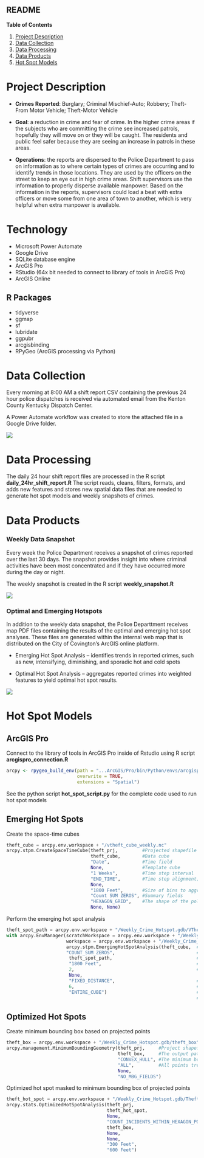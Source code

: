 ## README


<!-- TABLE OF CONTENTS -->

  <summary><b>Table of Contents</b></summary>
  <ol>
    <li><a href="#project-description">Project Description</a></li>
    <li><a href="#data-collection">Data Collection</a></li>
    <li><a href="#data-processing">Data Processing</a></li>
    <li><a href="#data-products">Data Products</a></li>
    <li><a href="#hot-spot-models">Hot Spot Models</a></li>
  </ol>



# Project Description

- **Crimes Reported**: Burglary; Criminal Mischief-Auto; Robbery; Theft-From Motor Vehicle; Theft-Motor Vehicle 

- **Goal**: a reduction in crime and fear of crime.  In the higher crime areas if the subjects who are committing the crime see increased patrols, hopefully they will move on or they will be caught.  The residents and public feel safer because they are seeing an increase in patrols in these areas.

- **Operations**: the reports are dispersed to the Police Department to pass on information as to where certain types of crimes are occurring and to identify trends in those locations.  They are used by the officers on the street to keep an eye out in high crime areas.  Shift supervisors use the information to properly disperse available manpower.  Based on the information in the reports, supervisors could load a beat with extra officers or move some from one area of town to another, which is very helpful when extra manpower is available.

# Technology

-   Microsoft Power Automate
-   Google Drive
-   SQLite database engine
-   ArcGIS Pro
-   RStudio (64x bit needed to connect to library of tools in ArcGIS
    Pro)
-   ArcGIS Online

## R Packages

-   tidyverse
-   ggmap
-   sf
-   lubridate
-   ggpubr
-   arcgisbinding
-   RPyGeo (ArcGIS processing via Python)

# Data Collection

Every morning at 8:00 AM a shift report CSV containing the previous 24
hour police dispatches is received via automated email from the Kenton
County Kentucky Dispatch Center.

A Power Automate workflow was created to store the attached file in a Google Drive folder.

![](images/power_automate_overview.PNG)

# Data Processing

The daily 24 hour shift report files are processed in the R script
**daily_24hr_shift_report.R** The script reads, cleans, filters,
formats, and adds new features and stores new spatial data files that
are needed to generate hot spot models and weekly snapshots of crimes.

# Data Products

### Weekly Data Snapshot

Every week the Police Department receives a snapshot of crimes reported
over the last 30 days. The snapshot provides insight into where criminal
activities have been most concentrated and if they have occurred more
during the day or night.

The weekly snapshot is created in the R script **weekly_snapshot.R**

![](images/crime_snapshot_2023-08-08.png)

### Optimal and Emerging Hotspots

In addition to the weekly data snapshot, the Police Departtment receives
map PDF files containing the results of the optimal and emerging hot
spot analyses. These files are generated within the internal web map
that is distributed on the City of Covington’s ArcGIS online platform.

-   Emerging Hot Spot Analysis – identifies trends in reported crimes,
    such as new, intensifying, diminishing, and sporadic hot and cold
    spots

-   Optimal Hot Spot Analysis – aggregates reported crimes into weighted
    features to yield optimal hot spot results.

![](images/arcgis_online_pdf.PNG)


# Hot Spot Models

## ArcGIS Pro

Connect to the library of tools in ArcGIS Pro inside of Rstudio using R
script **arcgispro_connection.R**

``` r
arcpy <- rpygeo_build_env(path = "...ArcGIS/Pro/bin/Python/envs/arcgispro-py3/python.exe", 
                          overwrite = TRUE,
                          extensions = "Spatial")
```

See the python script **hot_spot_script.py** for the complete code used
to run hot spot models

## Emerging Hot Spots

Create the space-time cubes

``` python
theft_cube = arcpy.env.workspace + "/vtheft_cube_weekly.nc"
arcpy.stpm.CreateSpaceTimeCube(theft_prj,         #Projected shapefile
                               theft_cube,        #Data cube
                               "Date",            #Time field
                               None,              #Template cube
                               "1 Weeks",         #Time step interval
                               "END_TIME",        #Time step alignment; how aggregation occurs
                               None, 
                               "1800 Feet",       #Size of bins to aggregate points
                               "Count SUM ZEROS", #Summary fields
                               "HEXAGON_GRID",    #The shape of the polygon mesh to aggregate points
                               None, None)
```

Perform the emerging hot spot analysis

``` python
theft_spot_path = arcpy.env.workspace + "/Weekly_Crime_Hotspot.gdb/VTheft_Analysis_Emerging_HotSpot"
with arcpy.EnvManager(scratchWorkspace = arcpy.env.workspace + "/Weekly_Crime_Hotspot.gdb", 
                      workspace = arcpy.env.workspace + "/Weekly_Crime_Hotspot.gdb"):
                      arcpy.stpm.EmergingHotSpotAnalysis(theft_cube,  #Space-time cube to use
                      "COUNT_SUM_ZEROS",                              #The analysis variable to use
                       theft_spot_path,                               #The output path
                       "1800 Feet",                                   #The size of the analysis area
                       2,                                             #Number of time-step intervals
                       None, 
                       "FIXED_DISTANCE",                              #Define spatial relationships
                       6,                                             #Number of spatial neighbors
                       "ENTIRE_CUBE")                                 #Define global window; 
                                                                      #looking at overall pattern in cube
```

## Optimized Hot Spots

Create minimum bounding box based on projected points

``` python
theft_box = arcpy.env.workspace + "/Weekly_Crime_Hotspot.gdb/theft_box"
arcpy.management.MinimumBoundingGeometry(theft_prj,     #Project shapefile
                                         theft_box,     #The output path
                                         "CONVEX_HULL", #The minimum bounding geometry
                                         "ALL",         #All points treated as one group
                                         None,
                                         "NO_MBG_FIELDS") 
```

Optimized hot spot masked to minimum bounding box of projected points

``` python
theft_hot_spot = arcpy.env.workspace + "/Weekly_Crime_Hotspot.gdb/Theft_OptimizedHotSpotAnalysis"
arcpy.stats.OptimizedHotSpotAnalysis(theft_prj,                                #Projected shapefile
                                     theft_hot_spot,                           #Output path
                                     None,                                     #Hot spots based on density
                                     "COUNT_INCIDENTS_WITHIN_HEXAGON_POLYGONS",#Aggregation method 
                                     theft_box,                                #Bounding box
                                     None, 
                                     None, 
                                     "300 Feet",                               #Hexagon size 
                                     "600 Feet")                               #Neighborhood size
```

